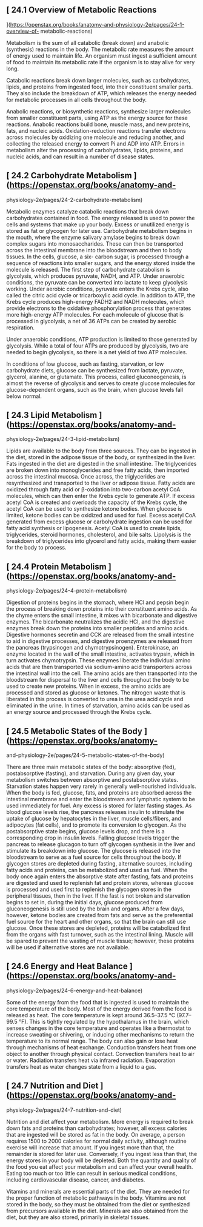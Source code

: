 ## [ 24.1 Overview of Metabolic Reactions
](https://openstax.org/books/anatomy-and-physiology-2e/pages/24-1-overview-of-
metabolic-reactions)

Metabolism is the sum of all catabolic (break down) and anabolic (synthesis)
reactions in the body. The metabolic rate measures the amount of energy used
to maintain life. An organism must ingest a sufficient amount of food to
maintain its metabolic rate if the organism is to stay alive for very long.

Catabolic reactions break down larger molecules, such as carbohydrates,
lipids, and proteins from ingested food, into their constituent smaller parts.
They also include the breakdown of ATP, which releases the energy needed for
metabolic processes in all cells throughout the body.

Anabolic reactions, or biosynthetic reactions, synthesize larger molecules
from smaller constituent parts, using ATP as the energy source for these
reactions. Anabolic reactions build bone, muscle mass, and new proteins, fats,
and nucleic acids. Oxidation-reduction reactions transfer electrons across
molecules by oxidizing one molecule and reducing another, and collecting the
released energy to convert Pi and ADP into ATP. Errors in metabolism alter the
processing of carbohydrates, lipids, proteins, and nucleic acids, and can
result in a number of disease states.

## [ 24.2 Carbohydrate Metabolism  ](https://openstax.org/books/anatomy-and-
physiology-2e/pages/24-2-carbohydrate-metabolism)

Metabolic enzymes catalyze catabolic reactions that break down carbohydrates
contained in food. The energy released is used to power the cells and systems
that make up your body. Excess or unutilized energy is stored as fat or
glycogen for later use. Carbohydrate metabolism begins in the mouth, where the
enzyme salivary amylase begins to break down complex sugars into
monosaccharides. These can then be transported across the intestinal membrane
into the bloodstream and then to body tissues. In the cells, glucose, a six-
carbon sugar, is processed through a sequence of reactions into smaller
sugars, and the energy stored inside the molecule is released. The first step
of carbohydrate catabolism is glycolysis, which produces pyruvate, NADH, and
ATP. Under anaerobic conditions, the pyruvate can be converted into lactate to
keep glycolysis working. Under aerobic conditions, pyruvate enters the Krebs
cycle, also called the citric acid cycle or tricarboxylic acid cycle. In
addition to ATP, the Krebs cycle produces high-energy FADH2 and NADH
molecules, which provide electrons to the oxidative phosphorylation process
that generates more high-energy ATP molecules. For each molecule of glucose
that is processed in glycolysis, a net of 36 ATPs can be created by aerobic
respiration.

Under anaerobic conditions, ATP production is limited to those generated by
glycolysis. While a total of four ATPs are produced by glycolysis, two are
needed to begin glycolysis, so there is a net yield of two ATP molecules.

In conditions of low glucose, such as fasting, starvation, or low carbohydrate
diets, glucose can be synthesized from lactate, pyruvate, glycerol, alanine,
or glutamate. This process, called gluconeogenesis, is almost the reverse of
glycolysis and serves to create glucose molecules for glucose-dependent
organs, such as the brain, when glucose levels fall below normal.

## [ 24.3 Lipid Metabolism  ](https://openstax.org/books/anatomy-and-
physiology-2e/pages/24-3-lipid-metabolism)

Lipids are available to the body from three sources. They can be ingested in
the diet, stored in the adipose tissue of the body, or synthesized in the
liver. Fats ingested in the diet are digested in the small intestine. The
triglycerides are broken down into monoglycerides and free fatty acids, then
imported across the intestinal mucosa. Once across, the triglycerides are
resynthesized and transported to the liver or adipose tissue. Fatty acids are
oxidized through fatty acid or β-oxidation into two-carbon acetyl CoA
molecules, which can then enter the Krebs cycle to generate ATP. If excess
acetyl CoA is created and overloads the capacity of the Krebs cycle, the
acetyl CoA can be used to synthesize ketone bodies. When glucose is limited,
ketone bodies can be oxidized and used for fuel. Excess acetyl CoA generated
from excess glucose or carbohydrate ingestion can be used for fatty acid
synthesis or lipogenesis. Acetyl CoA is used to create lipids, triglycerides,
steroid hormones, cholesterol, and bile salts. Lipolysis is the breakdown of
triglycerides into glycerol and fatty acids, making them easier for the body
to process.

## [ 24.4 Protein Metabolism  ](https://openstax.org/books/anatomy-and-
physiology-2e/pages/24-4-protein-metabolism)

Digestion of proteins begins in the stomach, where HCl and pepsin begin the
process of breaking down proteins into their constituent amino acids. As the
chyme enters the small intestine, it mixes with bicarbonate and digestive
enzymes. The bicarbonate neutralizes the acidic HCl, and the digestive enzymes
break down the proteins into smaller peptides and amino acids. Digestive
hormones secretin and CCK are released from the small intestine to aid in
digestive processes, and digestive proenzymes are released from the pancreas
(trypsinogen and chymotrypsinogen). Enterokinase, an enzyme located in the
wall of the small intestine, activates trypsin, which in turn activates
chymotrypsin. These enzymes liberate the individual amino acids that are then
transported via sodium-amino acid transporters across the intestinal wall into
the cell. The amino acids are then transported into the bloodstream for
dispersal to the liver and cells throughout the body to be used to create new
proteins. When in excess, the amino acids are processed and stored as glucose
or ketones. The nitrogen waste that is liberated in this process is converted
to urea in the urea acid cycle and eliminated in the urine. In times of
starvation, amino acids can be used as an energy source and processed through
the Krebs cycle.

## [ 24.5 Metabolic States of the Body  ](https://openstax.org/books/anatomy-
and-physiology-2e/pages/24-5-metabolic-states-of-the-body)

There are three main metabolic states of the body: absorptive (fed),
postabsorptive (fasting), and starvation. During any given day, your
metabolism switches between absorptive and postabsorptive states. Starvation
states happen very rarely in generally well-nourished individuals. When the
body is fed, glucose, fats, and proteins are absorbed across the intestinal
membrane and enter the bloodstream and lymphatic system to be used immediately
for fuel. Any excess is stored for later fasting stages. As blood glucose
levels rise, the pancreas releases insulin to stimulate the uptake of glucose
by hepatocytes in the liver, muscle cells/fibers, and adipocytes (fat cells),
and to promote its conversion to glycogen. As the postabsorptive state begins,
glucose levels drop, and there is a corresponding drop in insulin levels.
Falling glucose levels trigger the pancreas to release glucagon to turn off
glycogen synthesis in the liver and stimulate its breakdown into glucose. The
glucose is released into the bloodstream to serve as a fuel source for cells
throughout the body. If glycogen stores are depleted during fasting,
alternative sources, including fatty acids and proteins, can be metabolized
and used as fuel. When the body once again enters the absorptive state after
fasting, fats and proteins are digested and used to replenish fat and protein
stores, whereas glucose is processed and used first to replenish the glycogen
stores in the peripheral tissues, then in the liver. If the fast is not broken
and starvation begins to set in, during the initial days, glucose produced
from gluconeogenesis is still used by the brain and organs. After a few days,
however, ketone bodies are created from fats and serve as the preferential
fuel source for the heart and other organs, so that the brain can still use
glucose. Once these stores are depleted, proteins will be catabolized first
from the organs with fast turnover, such as the intestinal lining. Muscle will
be spared to prevent the wasting of muscle tissue; however, these proteins
will be used if alternative stores are not available.

## [ 24.6 Energy and Heat Balance  ](https://openstax.org/books/anatomy-and-
physiology-2e/pages/24-6-energy-and-heat-balance)

Some of the energy from the food that is ingested is used to maintain the core
temperature of the body. Most of the energy derived from the food is released
as heat. The core temperature is kept around 36.5–37.5 °C (97.7–99.5 °F). This
is tightly regulated by the hypothalamus in the brain, which senses changes in
the core temperature and operates like a thermostat to increase sweating or
shivering, or inducing other mechanisms to return the temperature to its
normal range. The body can also gain or lose heat through mechanisms of heat
exchange. Conduction transfers heat from one object to another through
physical contact. Convection transfers heat to air or water. Radiation
transfers heat via infrared radiation. Evaporation transfers heat as water
changes state from a liquid to a gas.

## [ 24.7 Nutrition and Diet  ](https://openstax.org/books/anatomy-and-
physiology-2e/pages/24-7-nutrition-and-diet)

Nutrition and diet affect your metabolism. More energy is required to break
down fats and proteins than carbohydrates; however, all excess calories that
are ingested will be stored as fat in the body. On average, a person requires
1500 to 2000 calories for normal daily activity, although routine exercise
will increase that amount. If you ingest more than that, the remainder is
stored for later use. Conversely, if you ingest less than that, the energy
stores in your body will be depleted. Both the quantity and quality of the
food you eat affect your metabolism and can affect your overall health. Eating
too much or too little can result in serious medical conditions, including
cardiovascular disease, cancer, and diabetes.

Vitamins and minerals are essential parts of the diet. They are needed for the
proper function of metabolic pathways in the body. Vitamins are not stored in
the body, so they must be obtained from the diet or synthesized from
precursors available in the diet. Minerals are also obtained from the diet,
but they are also stored, primarily in skeletal tissues.

